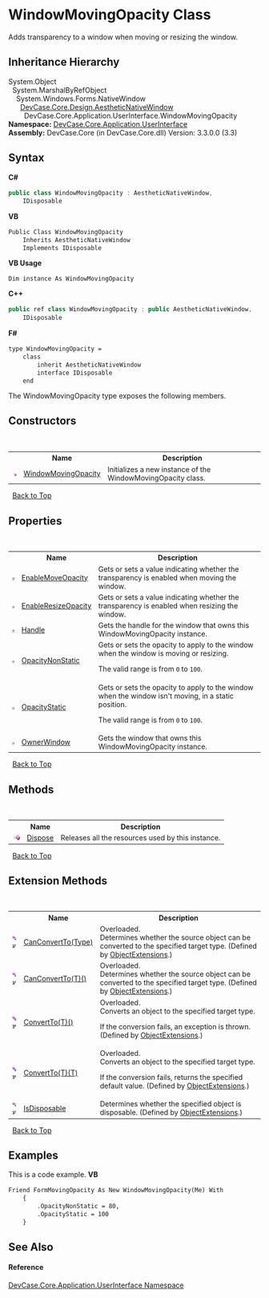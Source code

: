 # WindowMovingOpacity Class
 

Adds transparency to a window when moving or resizing the window.


## Inheritance Hierarchy
System.Object<br />&nbsp;&nbsp;System.MarshalByRefObject<br />&nbsp;&nbsp;&nbsp;&nbsp;System.Windows.Forms.NativeWindow<br />&nbsp;&nbsp;&nbsp;&nbsp;&nbsp;&nbsp;<a href="T_DevCase_Core_Design_AestheticNativeWindow">DevCase.Core.Design.AestheticNativeWindow</a><br />&nbsp;&nbsp;&nbsp;&nbsp;&nbsp;&nbsp;&nbsp;&nbsp;DevCase.Core.Application.UserInterface.WindowMovingOpacity<br />
**Namespace:**&nbsp;<a href="N_DevCase_Core_Application_UserInterface">DevCase.Core.Application.UserInterface</a><br />**Assembly:**&nbsp;DevCase.Core (in DevCase.Core.dll) Version: 3.3.0.0 (3.3)

## Syntax

**C#**<br />
``` C#
public class WindowMovingOpacity : AestheticNativeWindow, 
	IDisposable
```

**VB**<br />
``` VB
Public Class WindowMovingOpacity
	Inherits AestheticNativeWindow
	Implements IDisposable
```

**VB Usage**<br />
``` VB Usage
Dim instance As WindowMovingOpacity
```

**C++**<br />
``` C++
public ref class WindowMovingOpacity : public AestheticNativeWindow, 
	IDisposable
```

**F#**<br />
``` F#
type WindowMovingOpacity =  
    class
        inherit AestheticNativeWindow
        interface IDisposable
    end
```

The WindowMovingOpacity type exposes the following members.


## Constructors
&nbsp;<table><tr><th></th><th>Name</th><th>Description</th></tr><tr><td>![Public method](media/pubmethod.gif "Public method")</td><td><a href="M_DevCase_Core_Application_UserInterface_WindowMovingOpacity__ctor">WindowMovingOpacity</a></td><td>
Initializes a new instance of the WindowMovingOpacity class.</td></tr></table>&nbsp;
<a href="#windowmovingopacity-class">Back to Top</a>

## Properties
&nbsp;<table><tr><th></th><th>Name</th><th>Description</th></tr><tr><td>![Public property](media/pubproperty.gif "Public property")</td><td><a href="P_DevCase_Core_Application_UserInterface_WindowMovingOpacity_EnableMoveOpacity">EnableMoveOpacity</a></td><td>
Gets or sets a value indicating whether the transparency is enabled when moving the window.</td></tr><tr><td>![Public property](media/pubproperty.gif "Public property")</td><td><a href="P_DevCase_Core_Application_UserInterface_WindowMovingOpacity_EnableResizeOpacity">EnableResizeOpacity</a></td><td>
Gets or sets a value indicating whether the transparency is enabled when resizing the window.</td></tr><tr><td>![Public property](media/pubproperty.gif "Public property")</td><td><a href="P_DevCase_Core_Application_UserInterface_WindowMovingOpacity_Handle">Handle</a></td><td>
Gets the handle for the window that owns this WindowMovingOpacity instance.</td></tr><tr><td>![Public property](media/pubproperty.gif "Public property")</td><td><a href="P_DevCase_Core_Application_UserInterface_WindowMovingOpacity_OpacityNonStatic">OpacityNonStatic</a></td><td>
Gets or sets the opacity to apply to the window when the window is moving or resizing. 

 The valid range is from `0` to `100`.</td></tr><tr><td>![Public property](media/pubproperty.gif "Public property")</td><td><a href="P_DevCase_Core_Application_UserInterface_WindowMovingOpacity_OpacityStatic">OpacityStatic</a></td><td>
Gets or sets the opacity to apply to the window when the window isn't moving, in a static position. 

 The valid range is from `0` to `100`.</td></tr><tr><td>![Public property](media/pubproperty.gif "Public property")</td><td><a href="P_DevCase_Core_Application_UserInterface_WindowMovingOpacity_OwnerWindow">OwnerWindow</a></td><td>
Gets the window that owns this WindowMovingOpacity instance.</td></tr></table>&nbsp;
<a href="#windowmovingopacity-class">Back to Top</a>

## Methods
&nbsp;<table><tr><th></th><th>Name</th><th>Description</th></tr><tr><td>![Public method](media/pubmethod.gif "Public method")</td><td><a href="M_DevCase_Core_Application_UserInterface_WindowMovingOpacity_Dispose">Dispose</a></td><td>
Releases all the resources used by this instance.</td></tr></table>&nbsp;
<a href="#windowmovingopacity-class">Back to Top</a>

## Extension Methods
&nbsp;<table><tr><th></th><th>Name</th><th>Description</th></tr><tr><td>![Public Extension Method](media/pubextension.gif "Public Extension Method")![Code example](media/CodeExample.png "Code example")</td><td><a href="M_DevCase_Core_Extensions_Object_ObjectExtensions_CanConvertTo">CanConvertTo(Type)</a></td><td>Overloaded.  
Determines whether the source object can be converted to the specified target type.
 (Defined by <a href="T_DevCase_Core_Extensions_Object_ObjectExtensions">ObjectExtensions</a>.)</td></tr><tr><td>![Public Extension Method](media/pubextension.gif "Public Extension Method")![Code example](media/CodeExample.png "Code example")</td><td><a href="M_DevCase_Core_Extensions_Object_ObjectExtensions_CanConvertTo__1">CanConvertTo(T)()</a></td><td>Overloaded.  
Determines whether the source object can be converted to the specified target type.
 (Defined by <a href="T_DevCase_Core_Extensions_Object_ObjectExtensions">ObjectExtensions</a>.)</td></tr><tr><td>![Public Extension Method](media/pubextension.gif "Public Extension Method")![Code example](media/CodeExample.png "Code example")</td><td><a href="M_DevCase_Core_Extensions_Object_ObjectExtensions_ConvertTo__1">ConvertTo(T)()</a></td><td>Overloaded.  
Converts an object to the specified target type. 

 If the conversion fails, an exception is thrown.
 (Defined by <a href="T_DevCase_Core_Extensions_Object_ObjectExtensions">ObjectExtensions</a>.)</td></tr><tr><td>![Public Extension Method](media/pubextension.gif "Public Extension Method")![Code example](media/CodeExample.png "Code example")</td><td><a href="M_DevCase_Core_Extensions_Object_ObjectExtensions_ConvertTo__1_1">ConvertTo(T)(T)</a></td><td>Overloaded.  
Converts an object to the specified target type. 

 If the conversion fails, returns the specified default value.
 (Defined by <a href="T_DevCase_Core_Extensions_Object_ObjectExtensions">ObjectExtensions</a>.)</td></tr><tr><td>![Public Extension Method](media/pubextension.gif "Public Extension Method")![Code example](media/CodeExample.png "Code example")</td><td><a href="M_DevCase_Core_Extensions_Object_ObjectExtensions_IsDisposable">IsDisposable</a></td><td>
Determines whether the specified object is disposable.
 (Defined by <a href="T_DevCase_Core_Extensions_Object_ObjectExtensions">ObjectExtensions</a>.)</td></tr></table>&nbsp;
<a href="#windowmovingopacity-class">Back to Top</a>

## Examples
This is a code example. 
**VB**<br />
``` VB
Friend FormMovingOpacity As New WindowMovingOpacity(Me) With
    {
        .OpacityNonStatic = 80,
        .OpacityStatic = 100
    }
```


## See Also


#### Reference
<a href="N_DevCase_Core_Application_UserInterface">DevCase.Core.Application.UserInterface Namespace</a><br />